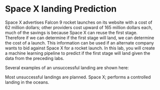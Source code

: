 # Space X landing Prediction 

Space X advertises Falcon 9 rocket launches on its website with a cost of 62 million dollars; other providers cost upward of 165 million dollars each, much of the savings is because Space X can reuse the first stage. Therefore if we can determine if the first stage will land, we can determine the cost of a launch. This information can be used if an alternate company wants to bid against Space X for a rocket launch. In this lab, you will create a machine learning pipeline to predict if the first stage will land given the data from the preceding labs.

Several examples of an unsuccessful landing are shown here:

Most unsuccessful landings are planned. Space X; performs a controlled landing in the oceans.
